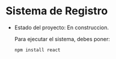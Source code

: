 <h1>Sistema de Registro</h1>

- Estado del proyecto: En construccion.

  Para ejecutar el sistema, debes poner:

  ``` npm install react ```
